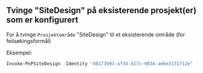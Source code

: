 ## Tvinge "SiteDesign" på eksisterende prosjekt(er) som er konfigurert

For å tvinge `Prosjektområde` "SiteDesign" til et eksisterende område (for feilsøkingsformål)

Eksempel:

```powershell
Invoke-PnPSiteDesign -Identity "40173b93-af34-417c-9834-ae6e3131712e" -WebUrl "https://xxx.sharepoint.com/sites/XXX"
```
